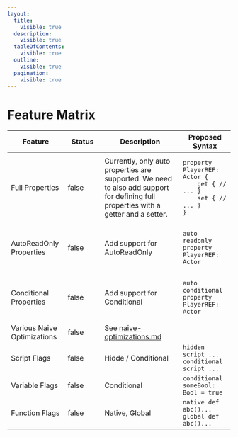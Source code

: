 ```yaml
---
layout:
  title:
    visible: true
  description:
    visible: true
  tableOfContents:
    visible: true
  outline:
    visible: true
  pagination:
    visible: true
---
```


# Feature Matrix

<table><thead><tr><th>Feature</th><th width="67" data-type="checkbox">Status</th><th>Description</th><th>Proposed Syntax</th></tr></thead><tbody><tr><td>Full Properties</td><td>false</td><td>Currently, only auto properties are supported. We need to also add support for defining full properties with a getter and a setter.</td><td><pre><code>property PlayerREF: Actor {
    get { // ... }
    set { // ... }
}
</code></pre></td></tr><tr><td>AutoReadOnly Properties</td><td>false</td><td>Add support for AutoReadOnly</td><td><pre><code>auto readonly property PlayerREF: Actor
</code></pre></td></tr><tr><td>Conditional Properties</td><td>false</td><td>Add support for Conditional</td><td><pre><code>auto conditional property PlayerREF: Actor
</code></pre></td></tr><tr><td>Various Naive Optimizations</td><td>false</td><td>See <a data-mention href="proposals/naive-optimizations.md">naive-optimizations.md</a></td><td></td></tr><tr><td>Script Flags</td><td>false</td><td>Hidde / Conditional</td><td><code>hidden script ...</code> <code>conditional script ...</code></td></tr><tr><td>Variable Flags</td><td>false</td><td>Conditional</td><td><code>conditional someBool: Bool = true</code></td></tr><tr><td>Function Flags</td><td>false</td><td>Native, Global</td><td><code>native def abc()...</code> <code>global def abc()...</code></td></tr></tbody></table>

